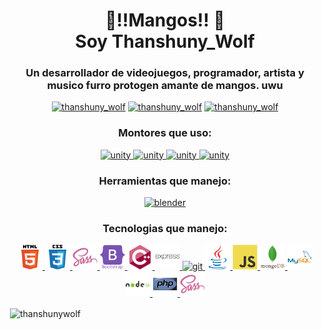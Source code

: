 <h1 align="center">🥭!!Mangos!! 🥭<br/> Soy Thanshuny_Wolf</h1>
<h3 align="center">Un desarrollador de videojuegos, programador, artista y musico furro protogen amante de mangos. uwu</h3>

<p align="center"> <a href="https://twitter.com/thanshuny_wolf" target="blank"><img src="https://img.shields.io/twitter/follow/thanshuny_wolf?logo=twitter&style=for-the-badge" alt="thanshuny_wolf" /></a> 
 <a href="https://twitter.com/thanshuny_wolf" target="blank"><img src="https://img.shields.io/twitter/follow/thanshuny_wolf?logo=twitter&style=for-the-badge" alt="thanshuny_wolf" /></a> 
 <a href="https://twitter.com/thanshuny_wolf" target="blank"><img src="https://img.shields.io/twitter/follow/thanshuny_wolf?logo=twitter&style=for-the-badge" alt="thanshuny_wolf" /></a> </p> 


<!--ENgines-->
<h3 align="center">Montores que uso:</h3>
<p align="center">
<a href="https://gamemaker.io/en/gamemaker" target="_blank" rel="noreferrer"> <img src="https://cdn.icon-icons.com/icons2/2148/PNG/512/gamemaker_icon_132357.png" alt="unity" width="40" height="40"/> </a>
<a href="https://godotengine.org" target="_blank" rel="noreferrer"> <img src="https://upload.wikimedia.org/wikipedia/commons/thumb/6/6a/Godot_icon.svg/600px-Godot_icon.svg.png?20170822201738" alt="unity" width="40" height="40"/> </a>
<a href="https://unity.com/" target="_blank" rel="noreferrer"> <img src="https://www.vectorlogo.zone/logos/unity3d/unity3d-icon.svg" alt="unity" width="40" height="40"/> </a>
<a href="https://www.rpgmakerweb.com/products/rpg-maker-xp" target="_blank" rel="noreferrer"> <img src="https://images-wixmp-ed30a86b8c4ca887773594c2.wixmp.com/i/6ded0954-c083-45cf-a8e5-b47390e9b280/d54whq5-dfa4017e-8775-4503-bdc2-fe37136d9e98.png" alt="unity" width="40" height="40"/> </a>
</p>

<!--tools-->
<h3 align="center">Herramientas que manejo:</h3>
<p align="center"> <a href="https://www.blender.org/" target="_blank" rel="noreferrer"> <img src="https://download.blender.org/branding/community/blender_community_badge_white.svg" alt="blender" width="40" height="40"/> </a>
<p/>
<!--Languajes-->
<h3 align="center">Tecnologias que manejo:</h3>
<!--html-->
<p align="center">
 <a href="https://www.w3.org/html/" target="_blank" rel="noreferrer"> <img src="https://raw.githubusercontent.com/devicons/devicon/master/icons/html5/html5-original-wordmark.svg" alt="html5" width="40" height="40"/> </a> 
<!--css-->
<a href="https://www.w3schools.com/css/" target="_blank" rel="noreferrer"> <img src="https://raw.githubusercontent.com/devicons/devicon/master/icons/css3/css3-original-wordmark.svg" alt="css3" width="40" height="40"/> </a>
<!--sass-->
 <a href="https://sass-lang.com" target="_blank" rel="noreferrer"> <img src="https://raw.githubusercontent.com/devicons/devicon/master/icons/sass/sass-original.svg" alt="sass" width="40" height="40"/> </a
<!--js-->
 <a href="https://getbootstrap.com" target="_blank" rel="noreferrer"> <img src="https://raw.githubusercontent.com/devicons/devicon/master/icons/bootstrap/bootstrap-plain-wordmark.svg" alt="bootstrap" width="40" height="40"/> </a> <a href="https://www.w3schools.com/cpp/" target="_blank" rel="noreferrer"> <img src="https://raw.githubusercontent.com/devicons/devicon/master/icons/cplusplus/cplusplus-original.svg" alt="cplusplus" width="40" height="40"/> </a>  <a href="https://expressjs.com" target="_blank" rel="noreferrer"> <img src="https://raw.githubusercontent.com/devicons/devicon/master/icons/express/express-original-wordmark.svg" alt="express" width="40" height="40"/> </a> <a href="https://git-scm.com/" target="_blank" rel="noreferrer"> <img src="https://www.vectorlogo.zone/logos/git-scm/git-scm-icon.svg" alt="git" width="40" height="40"/> </a<a href="https://www.java.com" target="_blank" rel="noreferrer"> <img src="https://raw.githubusercontent.com/devicons/devicon/master/icons/java/java-original.svg" alt="java" width="40" height="40"/> </a> <a href="https://developer.mozilla.org/en-US/docs/Web/JavaScript" target="_blank" rel="noreferrer"> <img src="https://raw.githubusercontent.com/devicons/devicon/master/icons/javascript/javascript-original.svg" alt="javascript" width="40" height="40"/> </a> <a href="https://www.mongodb.com/" target="_blank" rel="noreferrer"> <img src="https://raw.githubusercontent.com/devicons/devicon/master/icons/mongodb/mongodb-original-wordmark.svg" alt="mongodb" width="40" height="40"/> </a> <a href="https://www.mysql.com/" target="_blank" rel="noreferrer"> <img src="https://raw.githubusercontent.com/devicons/devicon/master/icons/mysql/mysql-original-wordmark.svg" alt="mysql" width="40" height="40"/> </a> <a href="https://nodejs.org" target="_blank" rel="noreferrer"> <img src="https://raw.githubusercontent.com/devicons/devicon/master/icons/nodejs/nodejs-original-wordmark.svg" alt="nodejs" width="40" height="40"/> </a> <a href="https://www.php.net" target="_blank" rel="noreferrer"> <img src="https://raw.githubusercontent.com/devicons/devicon/master/icons/php/php-original.svg" alt="php" width="40" height="40"/> </a> <a href="https://sass-lang.com" target="_blank" rel="noreferrer"> <img src="https://raw.githubusercontent.com/devicons/devicon/master/icons/sass/sass-original.svg" alt="sass" width="40" height="40"/> </a>  </p>




<p>&nbsp;<img align="center" src="https://github-readme-stats.vercel.app/api?username=thanshunywolf&show_icons=true&locale=en" alt="thanshunywolf" /></p>
